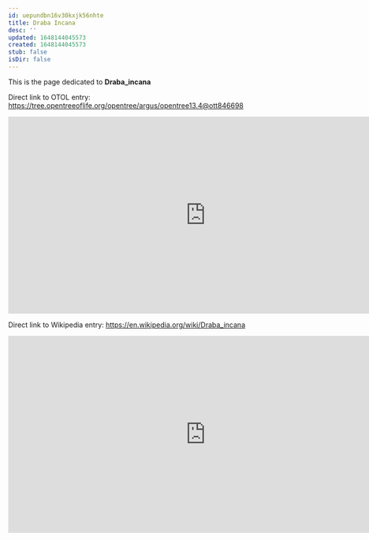 ```yaml
---
id: uepundbn16v30kxjk56nhte
title: Draba Incana
desc: ''
updated: 1648144045573
created: 1648144045573
stub: false
isDir: false
---
```

This is the page dedicated to **Draba_incana**


Direct link to OTOL entry: https://tree.opentreeoflife.org/opentree/argus/opentree13.4@ott846698



<html>
    <body>
    <iframe src="https://tree.opentreeoflife.org/opentree/argus/opentree13.4@ott846698"
    width="800" height="400" frameborder="0" allowfullscreen> </iframe>
    </body>
</html>
    


Direct link to Wikipedia entry: https://en.wikipedia.org/wiki/Draba_incana



<html>
    <body>
    <iframe src="https://en.wikipedia.org/wiki/Draba_incana"
    width="800" height="400" frameborder="0" allowfullscreen> </iframe>
    </body>
</html>
    
